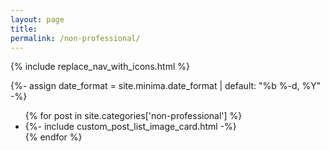 ```yaml
---
layout: page
title: 
permalink: /non-professional/
---
```


{% include replace_nav_with_icons.html %}

{%- assign date_format = site.minima.date_format | default: "%b %-d, %Y" -%}
<ul class="post-list">
{% for post in site.categories['non-professional'] %}
      <li>
    {%- include custom_post_list_image_card.html -%}
    </li>
{% endfor %}
</ul>
